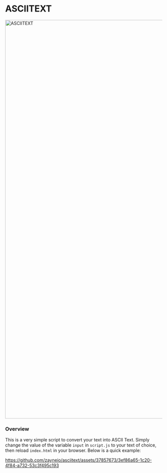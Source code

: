 # ASCIITEXT

<img width="1273" alt="ASCIITEXT" src="https://github.com/zayneio/asciitext/assets/37857673/8db8d489-3b54-4af2-b700-fae3ce6d456b">

### Overview 
This is a very simple script to convert your text into ASCII Text. Simply change the value of the variable `input` in `script.js` to your text of choice, then reload `index.html` in your browser. Below is a quick example:



https://github.com/zayneio/asciitext/assets/37857673/3ef86a65-1c20-4f84-a732-53c3f495c193

